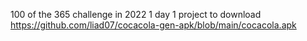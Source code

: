 100 of the 365 challenge in 2022 1 day 1 project                                                                                                                          to download https://github.com/liad07/cocacola-gen-apk/blob/main/cocacola.apk
